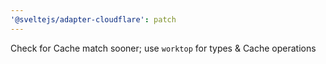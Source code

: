 ```yaml
---
'@sveltejs/adapter-cloudflare': patch
---
```


Check for Cache match sooner; use `worktop` for types & Cache operations
